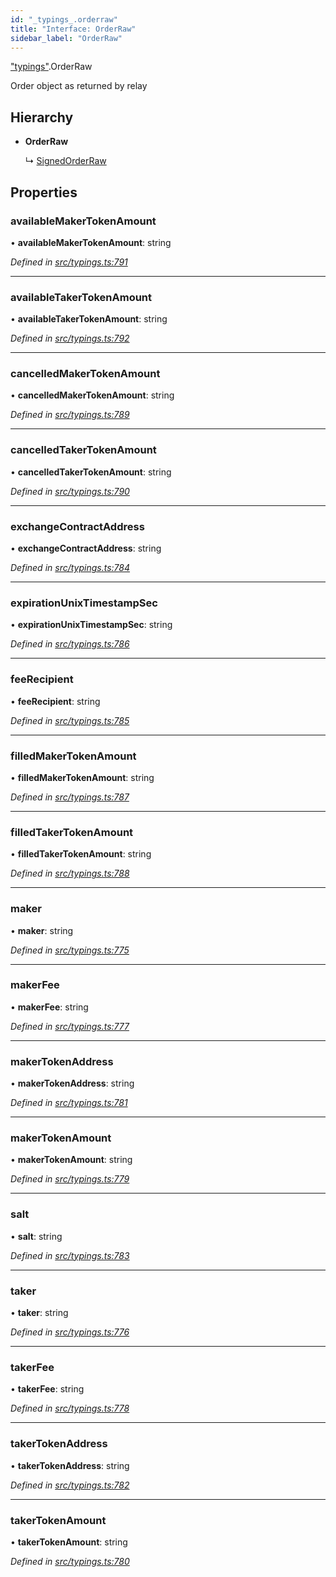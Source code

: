 ```yaml
---
id: "_typings_.orderraw"
title: "Interface: OrderRaw"
sidebar_label: "OrderRaw"
---
```


["typings"](../modules/_typings_.md).OrderRaw

Order object as returned by relay

## Hierarchy

* **OrderRaw**

  ↳ [SignedOrderRaw](_typings_.signedorderraw.md)

## Properties

### availableMakerTokenAmount

•  **availableMakerTokenAmount**: string

*Defined in [src/typings.ts:791](https://github.com/trustlines-protocol/clientlib/blob/a897659/src/typings.ts#L791)*

___

### availableTakerTokenAmount

•  **availableTakerTokenAmount**: string

*Defined in [src/typings.ts:792](https://github.com/trustlines-protocol/clientlib/blob/a897659/src/typings.ts#L792)*

___

### cancelledMakerTokenAmount

•  **cancelledMakerTokenAmount**: string

*Defined in [src/typings.ts:789](https://github.com/trustlines-protocol/clientlib/blob/a897659/src/typings.ts#L789)*

___

### cancelledTakerTokenAmount

•  **cancelledTakerTokenAmount**: string

*Defined in [src/typings.ts:790](https://github.com/trustlines-protocol/clientlib/blob/a897659/src/typings.ts#L790)*

___

### exchangeContractAddress

•  **exchangeContractAddress**: string

*Defined in [src/typings.ts:784](https://github.com/trustlines-protocol/clientlib/blob/a897659/src/typings.ts#L784)*

___

### expirationUnixTimestampSec

•  **expirationUnixTimestampSec**: string

*Defined in [src/typings.ts:786](https://github.com/trustlines-protocol/clientlib/blob/a897659/src/typings.ts#L786)*

___

### feeRecipient

•  **feeRecipient**: string

*Defined in [src/typings.ts:785](https://github.com/trustlines-protocol/clientlib/blob/a897659/src/typings.ts#L785)*

___

### filledMakerTokenAmount

•  **filledMakerTokenAmount**: string

*Defined in [src/typings.ts:787](https://github.com/trustlines-protocol/clientlib/blob/a897659/src/typings.ts#L787)*

___

### filledTakerTokenAmount

•  **filledTakerTokenAmount**: string

*Defined in [src/typings.ts:788](https://github.com/trustlines-protocol/clientlib/blob/a897659/src/typings.ts#L788)*

___

### maker

•  **maker**: string

*Defined in [src/typings.ts:775](https://github.com/trustlines-protocol/clientlib/blob/a897659/src/typings.ts#L775)*

___

### makerFee

•  **makerFee**: string

*Defined in [src/typings.ts:777](https://github.com/trustlines-protocol/clientlib/blob/a897659/src/typings.ts#L777)*

___

### makerTokenAddress

•  **makerTokenAddress**: string

*Defined in [src/typings.ts:781](https://github.com/trustlines-protocol/clientlib/blob/a897659/src/typings.ts#L781)*

___

### makerTokenAmount

•  **makerTokenAmount**: string

*Defined in [src/typings.ts:779](https://github.com/trustlines-protocol/clientlib/blob/a897659/src/typings.ts#L779)*

___

### salt

•  **salt**: string

*Defined in [src/typings.ts:783](https://github.com/trustlines-protocol/clientlib/blob/a897659/src/typings.ts#L783)*

___

### taker

•  **taker**: string

*Defined in [src/typings.ts:776](https://github.com/trustlines-protocol/clientlib/blob/a897659/src/typings.ts#L776)*

___

### takerFee

•  **takerFee**: string

*Defined in [src/typings.ts:778](https://github.com/trustlines-protocol/clientlib/blob/a897659/src/typings.ts#L778)*

___

### takerTokenAddress

•  **takerTokenAddress**: string

*Defined in [src/typings.ts:782](https://github.com/trustlines-protocol/clientlib/blob/a897659/src/typings.ts#L782)*

___

### takerTokenAmount

•  **takerTokenAmount**: string

*Defined in [src/typings.ts:780](https://github.com/trustlines-protocol/clientlib/blob/a897659/src/typings.ts#L780)*
